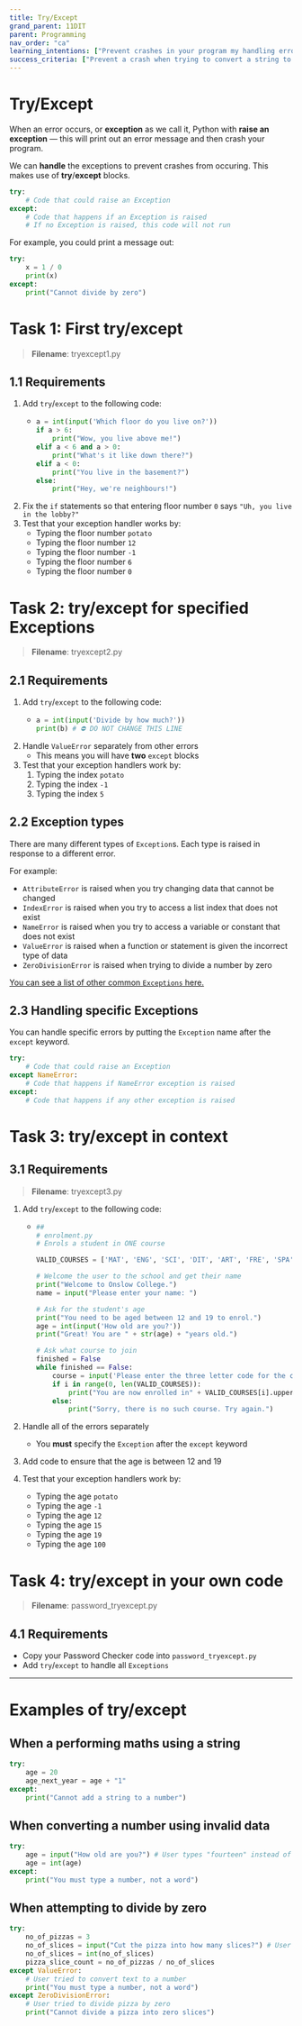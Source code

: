 ```yaml
---
title: Try/Except
grand_parent: 11DIT
parent: Programming
nav_order: "ca"
learning_intentions: ["Prevent crashes in your program my handling errors and exceptions"]
success_criteria: ["Prevent a crash when trying to convert a string to a number", "Prevent a crash when trying to access a list item that does not exist"]
---
```


# Try/Except

When an error occurs, or **exception** as we call it, Python with **raise an exception** — this will print out an error message and then crash your program.

We can **handle** the exceptions to prevent crashes from occuring. This makes use of **try**/**except** blocks.

```python
try:
    # Code that could raise an Exception
except:
    # Code that happens if an Exception is raised
    # If no Exception is raised, this code will not run
```

For example, you could print a message out:

```python
try:
    x = 1 / 0
    print(x)
except:
    print("Cannot divide by zero")
```

# Task 1: First try/except

> **Filename**: tryexcept1.py

## 1.1 Requirements

1. Add ``try``/``except`` to the following code:
   - ```python
     a = int(input('Which floor do you live on?'))
     if a > 6:
         print("Wow, you live above me!")
     elif a < 6 and a > 0:
         print("What's it like down there?")
     elif a < 0:
         print("You live in the basement?")
     else:
         print("Hey, we're neighbours!")
     ```
2. Fix the ``if`` statements so that entering floor number ``0`` says ``"Uh, you live in the lobby?"``
3. Test that your exception handler works by:
   - Typing the floor number ``potato``
   - Typing the floor number ``12``
   - Typing the floor number ``-1``
   - Typing the floor number ``6``
   - Typing the floor number ``0``

# Task 2: try/except for specified Exceptions

> **Filename**: tryexcept2.py

## 2.1 Requirements

1. Add ``try``/``except`` to the following code:
   - ```python
     a = int(input('Divide by how much?'))
     print(b) # ⛔️ DO NOT CHANGE THIS LINE
     ```
2. Handle ``ValueError`` separately from other errors
   - This means you will have **two** ``except`` blocks
3. Test that your exception handlers work by:
   1. Typing the index ``potato``
   2. Typing the index ``-1``
   3. Typing the index ``5``

## 2.2 Exception types

There are many different types of ``Exception``s. Each type is raised in response to a different error.

For example:

- ``AttributeError`` is raised when you try changing data that cannot be changed
- ``IndexError`` is raised when you try to access a list index that does not exist
- ``NameError`` is raised when you try to access a variable or constant that does not exist
- ``ValueError`` is raised when a function or statement is given the incorrect type of data
- ``ZeroDivisionError`` is raised when trying to divide a number by zero

[You can see a list of other common ``Exceptions`` here.](https://www.tutorialsteacher.com/python/error-types-in-python)

## 2.3 Handling specific Exceptions

You can handle specific errors by putting the ``Exception`` name after the ``except`` keyword.

```python
try:
    # Code that could raise an Exception
except NameError:
    # Code that happens if NameError exception is raised
except:
    # Code that happens if any other exception is raised
```

# Task 3: try/except in context

## 3.1 Requirements

> **Filename**: tryexcept3.py

1. Add ``try``/``except`` to the following code:

   - ```python
     ##
     # enrolment.py
     # Enrols a student in ONE course

     VALID_COURSES = ['MAT', 'ENG', 'SCI', 'DIT', 'ART', 'FRE', 'SPA', 'JPN']

     # Welcome the user to the school and get their name
     print("Welcome to Onslow College.")
     name = input("Please enter your name: ")

     # Ask for the student's age
     print("You need to be aged between 12 and 19 to enrol.")
     age = int(input('How old are you?'))
     print("Great! You are " + str(age) + "years old.")

     # Ask what course to join
     finished = False
     while finished == False:
         course = input('Please enter the three letter code for the course: ')
         if i in range(0, len(VALID_COURSES)):
             print("You are now enrolled in" + VALID_COURSES[i].upper() + ', ' + name + ". Have a nice day!")
         else:
             print("Sorry, there is no such course. Try again.")
      ```
2. Handle all of the errors separately
   - You **must** specify the ``Exception`` after the ``except`` keyword
3. Add code to ensure that the age is between 12 and 19
4. Test that your exception handlers work by:
    - Typing the age ``potato``
    - Typing the age ``-1``
    - Typing the age ``12``
    - Typing the age ``15``
    - Typing the age ``19``
    - Typing the age ``100``

# Task 4: try/except in your own code

> **Filename**: password_tryexcept.py

## 4.1 Requirements

- Copy your Password Checker code into ``password_tryexcept.py``
- Add ``try``/``except`` to handle all ``Exceptions``

----

# Examples of try/except

## When a performing maths using a string

```python
try:
    age = 20
    age_next_year = age + "1"
except:
    print("Cannot add a string to a number")
```

## When converting a number using invalid data

```python
try:
    age = input("How old are you?") # User types "fourteen" instead of 14
    age = int(age)
except:
    print("You must type a number, not a word")
```

## When attempting to divide by zero

```python
try:
    no_of_pizzas = 3
    no_of_slices = input("Cut the pizza into how many slices?") # User types 0
    no_of_slices = int(no_of_slices)
    pizza_slice_count = no_of_pizzas / no_of_slices
except ValueError:
    # User tried to convert text to a number
    print("You must type a number, not a word")
except ZeroDivisionError:
    # User tried to divide pizza by zero
    print("Cannot divide a pizza into zero slices")
```
   